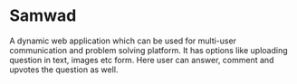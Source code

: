 # Samwad
A dynamic web application which can be used for multi-user communication and problem solving platform.
It has options like uploading question in text, images etc form. Here user can answer, comment and upvotes the question as well.
